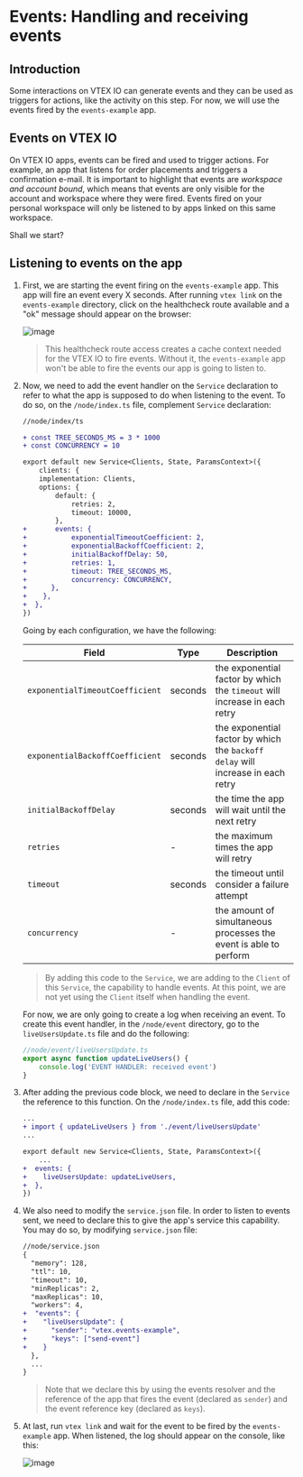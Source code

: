 # Events: Handling and receiving events

## Introduction

Some interactions on VTEX IO can generate events and they can be used as triggers for actions, like the activity on this step. For now, we will use the events fired by the `events-example` app.

## Events on VTEX IO

On VTEX IO apps, events can be fired and used to trigger actions. For example, an app that listens for order placements and triggers a confirmation e-mail. It is important to highlight that events are _workspace and account bound_, which means that events are only visible for the account and workspace where they were fired. Events fired on your personal workspace will only be listened to by apps linked on this same workspace.

Shall we start?

## Listening to events on the app

1. First, we are starting the event firing on the `events-example` app. This app will fire an event every X seconds. After running `vtex link` on the `events-example` directory, click on the healthcheck route available and a "ok" message should appear on the browser:

    ![image](https://user-images.githubusercontent.com/43679629/83802091-8c69f380-a680-11ea-82af-a438fb73f40b.png)

    > This healthcheck route access creates a cache context needed for the VTEX IO to fire events. Without it, the `events-example` app won't be able to fire the events our app is going to listen to.

2. Now, we need to add the event handler on the `Service` declaration to refer to what the app is supposed to do when listening to the event. To do so, on the `/node/index.ts` file, complement `Service` declaration:

    ```diff
    //node/index/ts

    + const TREE_SECONDS_MS = 3 * 1000
    + const CONCURRENCY = 10

    export default new Service<Clients, State, ParamsContext>({
        clients: {
        implementation: Clients,
        options: {
            default: {
                retries: 2,
                timeout: 10000,
            },
    +       events: {
    +           exponentialTimeoutCoefficient: 2,
    +           exponentialBackoffCoefficient: 2,
    +           initialBackoffDelay: 50,
    +           retries: 1,
    +           timeout: TREE_SECONDS_MS,
    +           concurrency: CONCURRENCY,
    +      },
    +    },
    +  },
    })
    ```

    Going by each configuration, we have the following:

      | Field                           | Type    | Description                                                                     |
      | ------------------------------- | ------- | ------------------------------------------------------------------------------- |
      | `exponentialTimeoutCoefficient` | seconds | the exponential factor by which the `timeout` will increase in each retry       |
      | `exponentialBackoffCoefficient` | seconds | the exponential factor by which the `backoff delay` will increase in each retry |
      | `initialBackoffDelay`           | seconds | the time the app will wait until the next retry                                 |
      | `retries`                       | -       | the maximum times the app will retry                                            |
      | `timeout`                       | seconds | the timeout until consider a failure attempt                                    |
      | `concurrency`                   | -       | the amount of simultaneous processes the event is able to perform               |

      > By adding this code to the `Service`, we are adding to the `Client` of this `Service`, the capability to handle events. At this point, we are not yet using the `Client` itself when handling the event.

    For now, we are only going to create a log when receiving an event. To create this event handler, in the `/node/event` directory, go to the `liveUsersUpdate.ts` file and do the following:

    ```ts
    //node/event/liveUsersUpdate.ts
    export async function updateLiveUsers() {
        console.log('EVENT HANDLER: received event')
    }
    ```

3. After adding the previous code block, we need to declare in the `Service` the reference to this function. On the `/node/index.ts` file, add this code:

    ```diff
    ...
    + import { updateLiveUsers } from './event/liveUsersUpdate'
    ...

    export default new Service<Clients, State, ParamsContext>({
        ...
    +  events: {
    +    liveUsersUpdate: updateLiveUsers,
    +  },
    })

    ```

4. We also need to modify the `service.json` file. In order to listen to events sent, we need to declare this to give the app's service this capability. You may do so, by modifying `service.json` file:

   ```diff
   //node/service.json
   {
     "memory": 128,
     "ttl": 10,
     "timeout": 10,
     "minReplicas": 2,
     "maxReplicas": 10,
     "workers": 4,
   +  "events": {
   +    "liveUsersUpdate": {
   +      "sender": "vtex.events-example",
   +      "keys": ["send-event"]
   +    }
     },
     ...
   }
   ```

   > Note that we declare this by using the events resolver and the reference of the app that fires the event (declared as `sender`) and the event reference key (declared as `keys`).

5. At last, run `vtex link` and wait for the event to be fired by the `events-example` app. When listened, the log should appear on the console, like this:

   ![image](https://user-images.githubusercontent.com/43679629/83823425-5f323b00-a6aa-11ea-816a-68525e5800d7.png)
